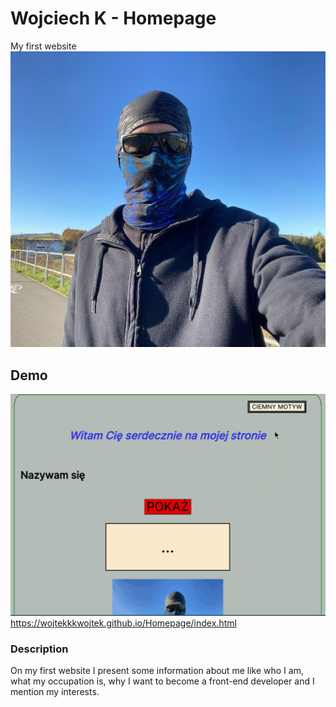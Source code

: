 # Wojciech K - Homepage
My first website
![My photo](images/prof.jpg)
## Demo
![Animation in a gif file](images/Demo.gif)
https://wojtekkkwojtek.github.io/Homepage/index.html
### Description
On my first website I present some information about me like who I am, what my occupation is, why I want to become a front-end developer and I mention my interests. 
